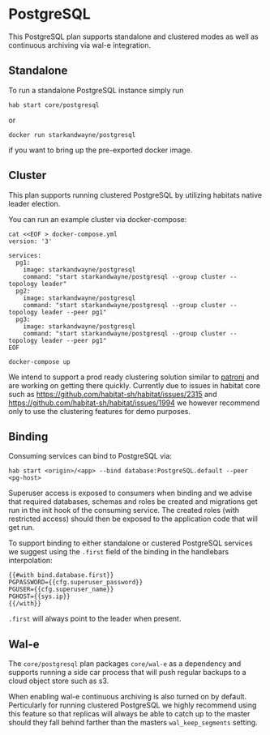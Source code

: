 # PostgreSQL

This PostgreSQL plan supports standalone and clustered modes as well as continuous archiving via wal-e integration.

## Standalone

To run a standalone PostgreSQL instance simply run
```
hab start core/postgresql
```
or
```
docker run starkandwayne/postgresql
```
if you want to bring up the pre-exported docker image.

## Cluster

This plan supports running clustered PostgreSQL by utilizing habitats native leader election.

You can run an example cluster via docker-compose:
```
cat <<EOF > docker-compose.yml
version: '3'

services:
  pg1:
    image: starkandwayne/postgresql
    command: "start starkandwayne/postgresql --group cluster --topology leader"
  pg2:
    image: starkandwayne/postgresql
    command: "start starkandwayne/postgresql --group cluster --topology leader --peer pg1"
  pg3:
    image: starkandwayne/postgresql
    command: "start starkandwayne/postgresql --group cluster --topology leader --peer pg1"
EOF

docker-compose up
```

We intend to support a prod ready clustering solution similar to [patroni](https://github.com/zalando/patroni) and are working on getting there quickly.
Currently due to issues in habitat core such as https://github.com/habitat-sh/habitat/issues/2315 and https://github.com/habitat-sh/habitat/issues/1994 we however recommend only to use the clustering features for demo purposes.

## Binding

Consuming services can bind to PostgreSQL via:

```
hab start <origin>/<app> --bind database:PostgreSQL.default --peer <pg-host>
```

Superuser access is exposed to consumers when binding and we advise that required databases, schemas and roles be created and migrations get run in the init hook of the consuming service. The created roles (with restricted access) should then be exposed to the application code that will get run.

To support binding to either standalone or custered PostgreSQL services we suggest using the `.first` field of the binding in the handlebars interpolation:
```
{{#with bind.database.first}}
PGPASSWORD={{cfg.superuser_password}}
PGUSER={{cfg.superuser_name}}
PGHOST={{sys.ip}}
{{/with}}
```

`.first` will always point to the leader when present.

## Wal-e

The `core/postgresql` plan packages `core/wal-e` as a dependency and supports running a side car process that will push regular backups to a cloud object store such as s3.

When enabling wal-e continuous archiving is also turned on by default. Perticularly for running clustered PostgreSQL we highly recommend using this feature so that replicas will always be able to catch up to the master should they fall behind farther than the masters `wal_keep_segments` setting.
